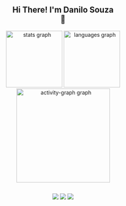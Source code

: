 <h2 align="center">Hi There! I'm Danilo Souza <div class="hi">👋</div></h2>

<div align="center">
  <img src="https://github-readme-stats.vercel.app/api?username=daniloczar&hide_title=tru&hide_rank=false&show_icons=true&include_all_commits=true&count_private=true&disable_animations=false&theme=tokyonight&locale=en&hide_border=true&order=1&rank_icon=github" height="150" alt="stats graph"  />
  <img src="https://github-readme-stats.vercel.app/api?username=daniloczar"
  <img src="https://github-readme-stats.vercel.app/api/top-langs?username=daniloczar&locale=en&hide_title=false&layout=compact&card_width=320&langs_count=5&theme=tokyonight&hide_border=true&order=2" height="150" alt="languages graph"  />
  <img src="https://github-readme-activity-graph.vercel.app/graph?username=daniloczar&radius=16&theme=tokyo-night&area=true&order=5&hide_border=true" height="249" alt="activity-graph graph"  />
</div>


##
###
<div class="logo" align="center">
<img src="https://img.shields.io/badge/JavaScript-F7DF1E?style=for-the-badge&logo=javascript&logoColor=black">
<img src="https://img.shields.io/badge/HTML5-E34F26?style=for-the-badge&logo=html5&logoColor=white">
<img src="https://img.shields.io/badge/CSS3-1572B6?style=for-the-badge&logo=css3&logoColor=white">
</div>
    
